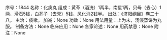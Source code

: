 序号：1844
名称：化痰丸
组成：黄芩（酒洗）1两半，南星1两，贝母（去心）1两，滑石5钱，白芥子（去壳）5钱，风化消2钱半。
出处：《济阳纲目》卷二十八。
主治：痰嗽。
加减：None
功效：None
用法用量：上为末，汤浸蒸饼为丸服。
制备方法：None
临床应用：None
各家论述：None
用药禁忌：None
附注：None
